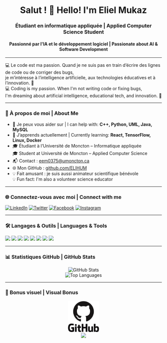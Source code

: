 

<!--
**ELIHUM/ELIHUM** is a ✨ _special_ ✨ repository because its `README.md` (this file) appears on your GitHub profile.

Here are some ideas to get you started:

- 🔭 I’m currently working on ...
- 🌱 I’m currently learning ...
- 👯 I’m looking to collaborate on ...
- 🤔 I’m looking for help with ...
- 💬 Ask me about ...
- 📫 How to reach me: ...
- 😄 Pronouns: ...
- ⚡ Fun fact: ...
-->
<h1 align="center">Salut ! 👋 Hello! I'm Eliel Mukaz</h1>
<h3 align="center">Étudiant en informatique appliquée | Applied Computer Science Student</h3>
<h4 align="center">Passionné par l'IA et le développement logiciel | Passionate about AI & Software Development</h4>

---

💻 Le code est ma passion. Quand je ne suis pas en train d’écrire des lignes de code ou de corriger des bugs,  
je m’intéresse à l’intelligence artificielle, aux technologies éducatives et à l’innovation. 🚀  
💻 Coding is my passion. When I'm not writing code or fixing bugs,  
I'm dreaming about artificial intelligence, educational tech, and innovation. 🚀

---

### 📌 À propos de moi | About Me

- 🔧 Je peux vous aider sur | I can help with: **C++, Python, UML, Java, MySQL**
- 🌱 J’apprends actuellement | Currently learning: **React, TensorFlow, Linux, Docker**
- 🎓 Étudiant à l’Université de Moncton – Informatique appliquée  
  🎓 Student at Université de Moncton – Applied Computer Science
- 📬 Contact : eem0375@umoncton.ca
- 🌐 Mon GitHub : [github.com/ELIHUM](https://github.com/ELIHUM)
- 💡 Fait amusant : je suis aussi animateur scientifique bénévole  
  💡 Fun fact: I'm also a volunteer science educator

---

### 🌐 Connectez-vous avec moi | Connect with me

[![LinkedIn](https://img.shields.io/badge/-LinkedIn-0077B5?style=for-the-badge&logo=linkedin&logoColor=white)](https://linkedin.com/in/ton-lien)
[![Twitter](https://img.shields.io/badge/-Twitter-1DA1F2?style=for-the-badge&logo=twitter&logoColor=white)](https://twitter.com/)
[![Facebook](https://img.shields.io/badge/-Facebook-1877F2?style=for-the-badge&logo=facebook&logoColor=white)](https://facebook.com/)
[![Instagram](https://img.shields.io/badge/-Instagram-E4405F?style=for-the-badge&logo=instagram&logoColor=white)](https://instagram.com/)

---

### 🛠️ Langages & Outils | Languages & Tools

<p align="left">
  <img src="https://cdn.jsdelivr.net/gh/devicons/devicon/icons/python/python-original.svg" width="40" />
  <img src="https://cdn.jsdelivr.net/gh/devicons/devicon/icons/cplusplus/cplusplus-original.svg" width="40" />
  <img src="https://cdn.jsdelivr.net/gh/devicons/devicon/icons/java/java-original.svg" width="40" />
  <img src="https://cdn.jsdelivr.net/gh/devicons/devicon/icons/mysql/mysql-original.svg" width="40" />
  <img src="https://cdn.jsdelivr.net/gh/devicons/devicon/icons/javascript/javascript-original.svg" width="40" />
  <img src="https://cdn.jsdelivr.net/gh/devicons/devicon/icons/react/react-original.svg" width="40" />
  <img src="https://cdn.jsdelivr.net/gh/devicons/devicon/icons/linux/linux-original.svg" width="40" />
  <img src="https://cdn.jsdelivr.net/gh/devicons/devicon/icons/docker/docker-original.svg" width="40" />
</p>

---

### 📊 Statistiques GitHub | GitHub Stats

<p align="center">
  <img src="https://github-readme-stats.vercel.app/api?username=ELIHUM&show_icons=true&theme=tokyonight" alt="GitHub Stats" />
  <br/>
  <img src="https://github-readme-stats.vercel.app/api/top-langs/?username=ELIHUM&layout=compact&theme=tokyonight" alt="Top Languages" />
</p>

---

### 🎨 Bonus visuel | Visual Bonus

<p align="center">
  <img src="https://raw.githubusercontent.com/devicons/devicon/master/icons/github/github-original-wordmark.svg" width="100" />
  <br/>
  <img src="https://cdn.dribbble.com/users/1162077/screenshots/3848914/media/7ed7d5ca074b48b328150e5a231e8d1b.gif" width="400"/>
</p>
